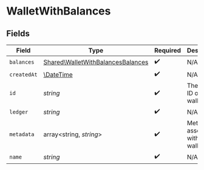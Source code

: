 # WalletWithBalances


## Fields

| Field                                                                                  | Type                                                                                   | Required                                                                               | Description                                                                            |
| -------------------------------------------------------------------------------------- | -------------------------------------------------------------------------------------- | -------------------------------------------------------------------------------------- | -------------------------------------------------------------------------------------- |
| `balances`                                                                             | [Shared\WalletWithBalancesBalances](../../Models/Shared/WalletWithBalancesBalances.md) | :heavy_check_mark:                                                                     | N/A                                                                                    |
| `createdAt`                                                                            | [\DateTime](https://www.php.net/manual/en/class.datetime.php)                          | :heavy_check_mark:                                                                     | N/A                                                                                    |
| `id`                                                                                   | *string*                                                                               | :heavy_check_mark:                                                                     | The unique ID of the wallet.                                                           |
| `ledger`                                                                               | *string*                                                                               | :heavy_check_mark:                                                                     | N/A                                                                                    |
| `metadata`                                                                             | array<string, *string*>                                                                | :heavy_check_mark:                                                                     | Metadata associated with the wallet.                                                   |
| `name`                                                                                 | *string*                                                                               | :heavy_check_mark:                                                                     | N/A                                                                                    |